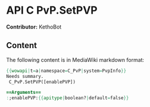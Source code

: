 # API C PvP.SetPVP

**Contributor:** KethoBot

## Content

The following content is in MediaWiki markdown format:

```mediawiki
{{wowapi|t=a|namespace=C_PvP|system=PvpInfo}}
Needs summary.
 C_PvP.SetPVP([enablePVP])

==Arguments==
:;enablePVP:{{apitype|boolean?|default=false}}
```